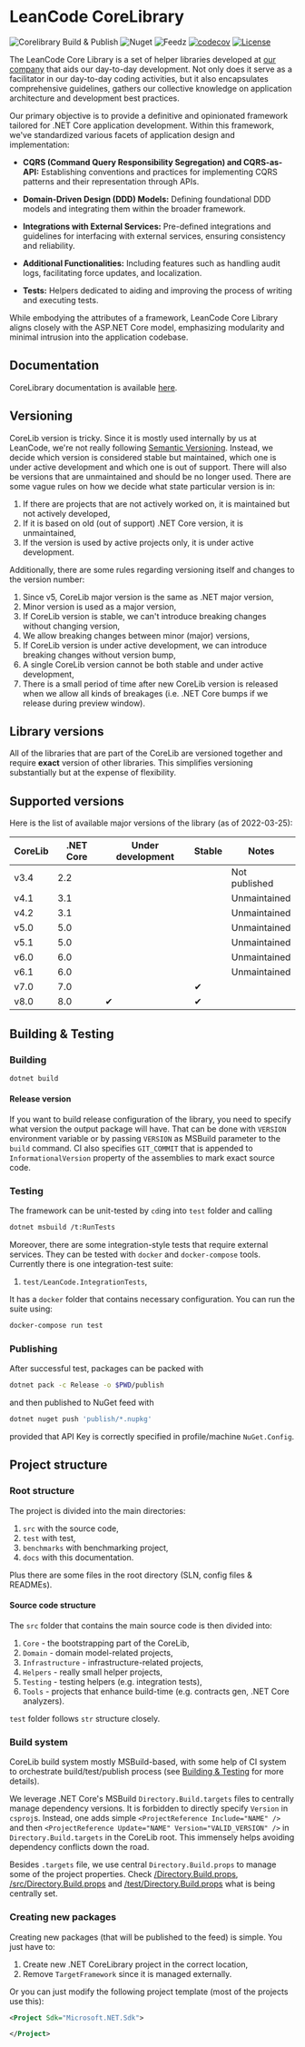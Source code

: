 # LeanCode CoreLibrary

![Corelibrary Build & Publish](https://github.com/leancodepl/corelibrary/workflows/Corelibrary%20Build%20&%20Publish/badge.svg)
![Nuget](https://img.shields.io/nuget/vpre/LeanCode.Components)
![Feedz](https://img.shields.io/feedz/v/leancode/public/LeanCode.Components)
[![codecov](https://codecov.io/gh/leancodepl/corelibrary/branch/v5.0/graph/badge.svg?token=ROFNA3WTTD)](https://codecov.io/gh/leancodepl/corelibrary)
[![License](https://img.shields.io/badge/License-Apache_2.0-green.svg)](https://www.apache.org/licenses/LICENSE-2.0)

The LeanCode Core Library is a set of helper libraries developed at [our company](https://leancode.co/) that aids our day-to-day development. Not only does it serve as a facilitator in our day-to-day coding activities, but it also encapsulates comprehensive guidelines, gathers our collective knowledge on application architecture and development best practices.

Our primary objective is to provide a definitive and opinionated framework tailored for .NET Core application development. Within this framework, we've standardized various facets of application design and implementation:

* **CQRS (Command Query Responsibility Segregation) and CQRS-as-API:** Establishing conventions and practices for implementing CQRS patterns and their representation through APIs.

* **Domain-Driven Design (DDD) Models:** Defining foundational DDD models and integrating them within the broader framework.

* **Integrations with External Services:** Pre-defined integrations and guidelines for interfacing with external services, ensuring consistency and reliability.

* **Additional Functionalities:** Including features such as handling audit logs, facilitating force updates, and localization.

* **Tests:** Helpers dedicated to aiding and improving the process of writing and executing tests.

While embodying the attributes of a framework, LeanCode Core Library aligns closely with the ASP.NET Core model, emphasizing modularity and minimal intrusion into the application codebase.

## Documentation

CoreLibrary documentation is available [here](https://leancode-corelibrary.readthedocs.io/).

## Versioning

CoreLib version is tricky. Since it is mostly used internally by us at LeanCode, we're not really following [Semantic Versioning](http://semver.org). Instead, we decide which version is considered stable but maintained, which one is under active development and which one is out of support. There will also be versions that are unmaintained and should be no longer used. There are some vague rules on how we decide what state particular version is in:

 1. If there are projects that are not actively worked on, it is maintained but not actively developed,
 2. If it is based on old (out of support) .NET Core version, it is unmaintained,
 3. If the version is used by active projects only, it is under active development.

Additionally, there are some rules regarding versioning itself and changes to the version number:

 1. Since v5, CoreLib major version is the same as .NET major version,
 2. Minor version is used as a major version,
 3. If CoreLib version is stable, we can't introduce breaking changes without changing version,
 4. We allow breaking changes between minor (major) versions,
 5. If CoreLib version is under active development, we can introduce breaking changes without version bump,
 6. A single CoreLib version cannot be both stable and under active development,
 7. There is a small period of time after new CoreLib version is released when we allow all kinds of breakages (i.e. .NET Core bumps if we release during preview window).

## Library versions

All of the libraries that are part of the CoreLib are versioned together and require **exact** version of other libraries. This simplifies versioning substantially but at the expense of flexibility.

## Supported versions

Here is the list of available major versions of the library (as of 2022-03-25):

| CoreLib | .NET Core | Under development | Stable     | Notes             |
|---------|-----------|-------------------|------------|-------------------|
| v3.4    | 2.2       |                   |            | Not published     |
| v4.1    | 3.1       |                   |            | Unmaintained      |
| v4.2    | 3.1       |                   |            | Unmaintained      |
| v5.0    | 5.0       |                   |            | Unmaintained      |
| v5.1    | 5.0       |                   |            | Unmaintained      |
| v6.0    | 6.0       |                   |            | Unmaintained      |
| v6.1    | 6.0       |                   |            | Unmaintained      |
| v7.0    | 7.0       |                   | &#x2714;   |                   |
| v8.0    | 8.0       | &#x2714;          | &#x2714;   |                   |

## Building & Testing

### Building

```sh
dotnet build
```

#### Release version

If you want to build release configuration of the library, you need to specify what version the output package will have. That can be done with `VERSION` environment variable or by passing `VERSION` as MSBuild parameter to the `build` command. CI also specifies `GIT_COMMIT` that is appended to `InformationalVersion` property of the assemblies to mark exact source code.

### Testing

The framework can be unit-tested by `cd`ing into `test` folder and calling

```sh
dotnet msbuild /t:RunTests
```

Moreover, there are some integration-style tests that require external services. They can be tested with `docker` and `docker-compose` tools. Currently there is one integration-test suite:

 1. `test/LeanCode.IntegrationTests`,

It has a `docker` folder that contains necessary configuration. You can run the suite using:

```sh
docker-compose run test
```

### Publishing

After successful test, packages can be packed with

```sh
dotnet pack -c Release -o $PWD/publish
```

and then published to NuGet feed with

```sh
dotnet nuget push 'publish/*.nupkg'
```

provided that API Key is correctly specified in profile/machine `NuGet.Config`.

## Project structure

### Root structure

The project is divided into the main directories:

 1. `src` with the source code,
 2. `test` with test,
 3. `benchmarks` with benchmarking project,
 4. `docs` with this documentation.

Plus there are some files in the root directory (SLN, config files & READMEs).

#### Source code structure

The `src` folder that contains the main source code is then divided into:

 1. `Core` - the bootstrapping part of the CoreLib,
 2. `Domain` - domain model-related projects,
 3. `Infrastructure` - infrastructure-related projects,
 4. `Helpers` - really small helper projects,
 5. `Testing` - testing helpers (e.g. integration tests),
 6. `Tools` - projects that enhance build-time (e.g. contracts gen, .NET Core analyzers).

`test` folder follows `str` structure closely.

### Build system

CoreLib build system mostly MSBuild-based, with some help of CI system to orchestrate build/test/publish process (see [Building & Testing](./building_and_testing.md) for more details).

We leverage .NET Core's MSBuild `Directory.Build.targets` files to centrally manage dependency versions. It is forbidden to directly specify `Version` in `csproj`s. Instead, one adds simple `<ProjectReference Include="NAME" />` and then `<ProjectReference Update="NAME" Version="VALID_VERSION" />` in `Directory.Build.targets` in the CoreLib root. This immensely helps avoiding dependency conflicts down the road.

Besides `.targets` file, we use central `Directory.Build.props` to manage some of the project properties. Check [/Directory.Build.props], [/src/Directory.Build.props] and [/test/Directory.Build.props] what is being centrally set.

### Creating new packages

Creating new packages (that will be published to the feed) is simple. You just have to:

1. Create new .NET CoreLibrary project in the correct location,
2. Remove `TargetFramework` since it is managed externally.

Or you can just modify the following project template (most of the projects use this):

```xml
<Project Sdk="Microsoft.NET.Sdk">

</Project>
```

[/Directory.Build.props]: https://github.com/leancodepl/corelibrary/blob/HEAD/Directory.Build.props
[/src/Directory.Build.props]: https://github.com/leancodepl/corelibrary/blob/HEAD/src/Directory.Build.props
[/test/Directory.Build.props]: https://github.com/leancodepl/corelibrary/blob/HEAD/test/Directory.Build.props
